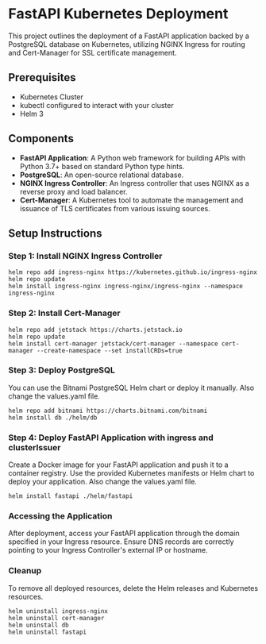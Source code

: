 # FastAPI Kubernetes Deployment

This project outlines the deployment of a FastAPI application backed by a PostgreSQL database on Kubernetes, utilizing NGINX Ingress for routing and Cert-Manager for SSL certificate management.

## Prerequisites

- Kubernetes Cluster
- kubectl configured to interact with your cluster
- Helm 3

## Components

- **FastAPI Application**: A Python web framework for building APIs with Python 3.7+ based on standard Python type hints.
- **PostgreSQL**: An open-source relational database.
- **NGINX Ingress Controller**: An Ingress controller that uses NGINX as a reverse proxy and load balancer.
- **Cert-Manager**: A Kubernetes tool to automate the management and issuance of TLS certificates from various issuing sources.

## Setup Instructions

### Step 1: Install NGINX Ingress Controller

```shell
helm repo add ingress-nginx https://kubernetes.github.io/ingress-nginx
helm repo update
helm install ingress-nginx ingress-nginx/ingress-nginx --namespace ingress-nginx
```

### Step 2: Install Cert-Manager
```shell
helm repo add jetstack https://charts.jetstack.io
helm repo update
helm install cert-manager jetstack/cert-manager --namespace cert-manager --create-namespace --set installCRDs=true
```
### Step 3: Deploy PostgreSQL
You can use the Bitnami PostgreSQL Helm chart or deploy it manually. Also change the values.yaml file.

```shell
helm repo add bitnami https://charts.bitnami.com/bitnami
helm install db ./helm/db 
```
### Step 4: Deploy FastAPI Application with ingress and clusterIssuer
Create a Docker image for your FastAPI application and push it to a container registry. Use the provided Kubernetes manifests or Helm chart to deploy your application. Also change the values.yaml file.

```shell
helm install fastapi ./helm/fastapi
```
### Accessing the Application
After deployment, access your FastAPI application through the domain specified in your Ingress resource. Ensure DNS records are correctly pointing to your Ingress Controller's external IP or hostname.

### Cleanup
To remove all deployed resources, delete the Helm releases and Kubernetes resources.

```shell
helm uninstall ingress-nginx
helm uninstall cert-manager
helm uninstall db
helm uninstall fastapi
```
